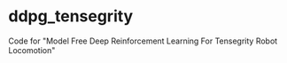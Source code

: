 # ddpg_tensegrity
Code for "Model Free Deep Reinforcement Learning  For Tensegrity Robot Locomotion"
